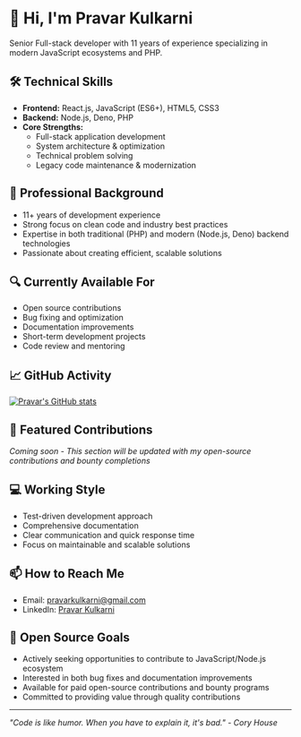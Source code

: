 # 👋 Hi, I'm Pravar Kulkarni

Senior Full-stack developer with 11 years of experience specializing in modern JavaScript ecosystems and PHP.

## 🛠️ Technical Skills
- **Frontend:** React.js, JavaScript (ES6+), HTML5, CSS3
- **Backend:** Node.js, Deno, PHP
- **Core Strengths:** 
  - Full-stack application development
  - System architecture & optimization
  - Technical problem solving
  - Legacy code maintenance & modernization

## 💼 Professional Background
- 11+ years of development experience
- Strong focus on clean code and industry best practices
- Expertise in both traditional (PHP) and modern (Node.js, Deno) backend technologies
- Passionate about creating efficient, scalable solutions

## 🔍 Currently Available For
- Open source contributions
- Bug fixing and optimization
- Documentation improvements
- Short-term development projects
- Code review and mentoring

## 📈 GitHub Activity
[![Pravar's GitHub stats](https://github-readme-stats.vercel.app/api?username=pravarkulkarni&show_icons=true&theme=radical)](https://github.com/anuraghazra/github-readme-stats)

## 🚀 Featured Contributions
*Coming soon - This section will be updated with my open-source contributions and bounty completions*

## 💻 Working Style
- Test-driven development approach
- Comprehensive documentation
- Clear communication and quick response time
- Focus on maintainable and scalable solutions

## 📫 How to Reach Me
- Email: pravarkulkarni@gmail.com
- LinkedIn: [Pravar Kulkarni](https://www.linkedin.com/in/pravarkulkarni/)

## 🤝 Open Source Goals
- Actively seeking opportunities to contribute to JavaScript/Node.js ecosystem
- Interested in both bug fixes and documentation improvements
- Available for paid open-source contributions and bounty programs
- Committed to providing value through quality contributions

---
*"Code is like humor. When you have to explain it, it's bad." - Cory House*